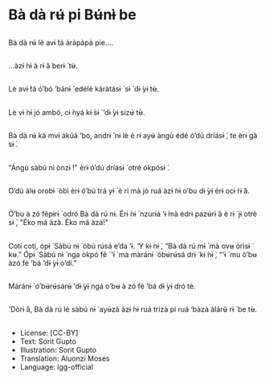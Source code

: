 # Bà dà rʉ́ pi Bʉ́nɨ̀ be

##
Bà dà rʉ́ lè avɨ ́tá àràpàpà
pie....

##
...àzɨ ́nɨ à rɨ ́á berɨ ̀ tʉ̀.

##
Lè avɨ ́tá ó’bó ‘bánɨ ́
edélé kàràtásɨ ̀ sɨ ̀ dɨ ̀yɨ tʉ̀.

##
Lè vɨ ́nɨ jó ambó,
cɨ ́nyá kɨ ́sɨ ̀ ‘dɨ ̀yɨ sizʉ́ tʉ̀.

##
Bà dà rʉ́ kà mvɨ ákúá ‘bo,
andrɨ ̂ nɨ lè è rɨ ayʉ́ àngù
édé ó’dú dríásɨ ̀, te èrɨ
gà sɨ ̀.

##
"Ángù sàbú nì ònzɨ ́!" èrɨ
ó’dú dríásɨ ̀ otré ókpósɨ ́.

##
O’dú àlʉ orobɨ ́ òbì èrɨ
ó’bú trá yɨ ̀ è ri mà jó ruá
àzɨ ́nɨ o’bu dɨ ̀yɨ érɨ ocɨ ́rɨ ̀á.

##
Ò’bu à zó fěpɨrɨ ̀ odró
Bà dà rú nɨ.
Érɨ ́nɨ ́ nzurɨá ‘ɨ ́mà édrɨ
pazʉ́rɨ ̀á è rɨ ̀ jɨ otré sɨ ̀,
"Èko má àzà. Èko má
àzà!"

##
Cotí cotí, ópɨ ́ Sàbú nɨ ́
óbú rúsá e’da ‘ɨ.
‘Y kɨ ́nɨ ̀, “Bà dà rú mɨ ́ mà
ovʉ òrìsɨ ̀ kʉ.”
Ópɨ ́ Sàbú nɨ ̀ nga òkpó fě
`’ɨ ́ mà màránɨ ̀ óbʉ́rʉ́sá
drɨ ́ kɨ ́nɨ ̀, “'ɨ ̀ mu ò’bʉ àzó
fè ‘bá ‘dɨ ̀yɨ o’dí.”

##
Màránɨ ̀ ó’bʉ́rʉ́sárʉ́ ‘dɨ ̀yɨ
ngá o’bʉ à zó fè ‘bá dɨ ̀yɨ
dró tè.

##
'Dòrɨ ̀á, Bà dà rú lè sàbú nɨ ̀
ayʉ́zà àzɨ ́nɨ ruá trizà pi
ruá ‘bàzà àlárʉ̌ rɨ ̀ be tʉ̀.

##
* License: [CC-BY]
* Text: Sorit Gupto
* Illustration: Sorit Gupto
* Translation: Aluonzi Moses
* Language: lgg-official
